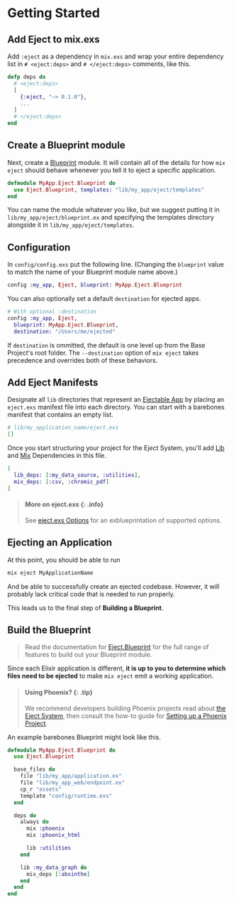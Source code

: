 # Getting Started

## Add Eject to mix.exs

Add `:eject` as a dependency in `mix.exs` and wrap your entire dependency list in
`# <eject:deps>` and `# </eject:deps>` comments, like this.


```elixir
defp deps do
  # <eject:deps>
  [
    {:eject, "~> 0.1.0"},
    ...
  ]
  # </eject:deps>
end
```

## Create a Blueprint module

Next, create a [Blueprint](Eject.Blueprint.html) module. It will contain all of
the details for how `mix eject` should behave whenever you tell it to eject a
specific application.

```elixir
defmodule MyApp.Eject.Blueprint do
  use Eject.Blueprint, templates: "lib/my_app/eject/templates"
end
```

You can name the module whatever you like, but we suggest putting it in
`lib/my_app/eject/blueprint.ex` and specifying the templates directory alongside it
in `lib/my_app/eject/templates`.

## Configuration

In `config/config.exs` put the following line. (Changing the `blueprint` value to
match the name of your Blueprint module name above.)

```elixir
config :my_app, Eject, blueprint: MyApp.Eject.Blueprint
```

You can also optionally set a default `destination` for ejected apps.

```elixir
# With optional :destination
config :my_app, Eject,
  blueprint: MyApp.Eject.Blueprint,
  destination: "/Users/me/ejected"
```

If `destination` is ommitted, the default is one level up from the Base
Project's root folder. The `--destination` option of `mix eject` takes
precedence and overrides both of these behaviors.

## Add Eject Manifests

Designate all `lib` directories that represent an [Ejectable
App](how-it-works.html#what-is-an-ejectable-app) by placing an `eject.exs`
manifest file into each directory. You can start with a barebones manifest that
contains an empty list.

```elixir
# lib/my_application_name/eject.exs
[]
```

Once you start structuring your project for the Eject System, you'll add
[Lib](dependencies.html#lib-dependencies) and
[Mix](dependencies.html#mix-dependencies) Dependencies in this file.

```elixir
[
  lib_deps: [:my_data_source, :utilities],
  mix_deps: [:csv, :chromic_pdf]
]
```

> #### More on eject.exs {: .info}
>
> See [eject.exs Options](./how-it-works.html#eject-exs-options)
> for an exblueprintation of supported options.

## Ejecting an Application

At this point, you should be able to run

```bash
mix eject MyApplicationName
```

And be able to successfully create an ejected codebase. However, it will
probably lack critical code that is needed to run properly.

This leads us to the final step of **Building a Blueprint**.

## Build the Blueprint

> Read the documentation for [Eject.Blueprint](Eject.Blueprint.html) for the full range
> of features to build out your Blueprint module.

Since each Elixir application is different, **it is up to you to determine which files need to be ejected** to make `mix eject` emit a working application.

> #### Using Phoenix? {: .tip}
>
> We recommend developers building Phoenix projects read about [the Eject
> System](how-it-works.html), then consult the how-to guide for [Setting up a
> Phoenix Project](./setting-up-a-phoenix-project.html).

An example barebones Blueprint might look like this.

```elixir
defmodule MyApp.Eject.Blueprint do
  use Eject.Blueprint

  base_files do
    file "lib/my_app/application.ex"
    file "lib/my_app_web/endpoint.ex"
    cp_r "assets"
    template "config/runtime.exs"
  end

  deps do
    always do
      mix :phoenix
      mix :phoenix_html

      lib :utilities
    end

    lib :my_data_graph do
      mix_deps [:absinthe]
    end
  end
end
```
